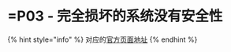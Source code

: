 # =P03 - 完全损坏的系统没有安全性

{% hint style="info" %}
对应的[官方页面地址](https://contributing.bitwarden.com/architecture/security/principles/no-security-on-fully-compromised)
{% endhint %}
